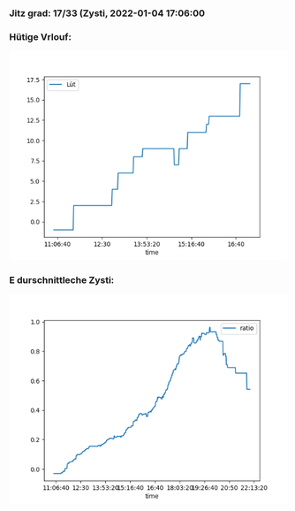 ### Jitz grad: 17/33 (Zysti, 2022-01-04 17:06:00

### Hütige Vrlouf:
![Graph](Today.png)

### E durschnittleche Zysti:
![Graph](Zysti.png)